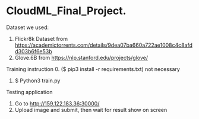 # CloudML_Final_Project.

Dataset we used:
1. Flickr8k Dataset from https://academictorrents.com/details/9dea07ba660a722ae1008c4c8afdd303b6f6e53b
2. Glove.6B from https://nlp.stanford.edu/projects/glove/

Training instruction
0. ($ pip3 install -r requirements.txt) not necessary
1. $ Python3 train.py

Testing application
1. Go to http://159.122.183.36:30000/
2. Upload image and submit, then wait for result show on screen
